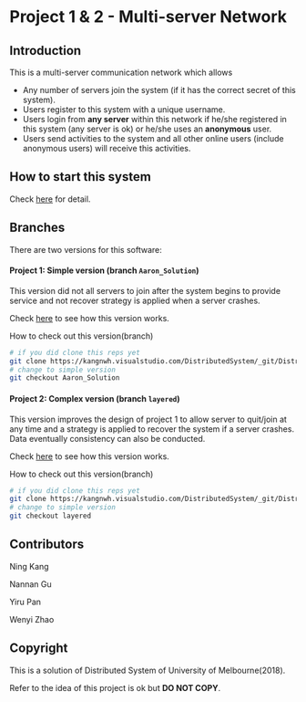 # Project 1 & 2 - Multi-server Network

## Introduction

This is a multi-server communication network which allows

- Any number of servers join the system (if it has the correct secret of this system).
- Users register to this system with a unique username.
- Users login from **any server** within this network if he/she registered in this system (any server is ok) or he/she uses an **anonymous** user.
- Users send activities to the system and all other online users (include anonymous users) will receive this activities.


## How to start this system

Check [here](src/test/readme_shortcut_lanuch.md) for detail.



## Branches

There are two versions for this software:

#### Project 1: Simple version (branch `Aaron_Solution`)

This version did not all servers to join after the system begins to provide service and not recover strategy is applied when a server crashes.

Check [here](./Project1-Document/Project1.md) to see how this version works.

How to check out this version(branch)

```bash
# if you did clone this reps yet
git clone https://kangnwh.visualstudio.com/DistributedSystem/_git/DistributedSystem
# change to simple version
git checkout Aaron_Solution
```



#### Project 2: Complex version (branch `layered`)

This version improves the design of project 1 to allow server to quit/join at any time and a strategy is applied to recover the system if a server crashes. Data eventually consistency can also be conducted.

Check [here](Project2-Document/Project2.md) to see how this version works.

How to check out this version(branch)

```bash
# if you did clone this reps yet
git clone https://kangnwh.visualstudio.com/DistributedSystem/_git/DistributedSystem
# change to simple version
git checkout layered
```



## Contributors

Ning Kang

Nannan Gu

Yiru Pan

Wenyi Zhao



## Copyright

This is a solution of Distributed System of University of Melbourne(2018).

Refer to the idea of this project is ok but **DO NOT COPY**.